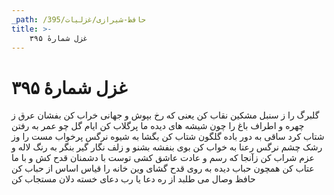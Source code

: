 ```yaml
---
_path: /حافظ-شیرازی/غزلیات/395
title: >-
    غزل شمارهٔ ۳۹۵
---
```

# غزل شمارهٔ ۳۹۵

گلبرگ را ز سنبل مشکین نقاب کن
یعنی که رخ بپوش و جهانی خراب کن
بفشان عرق ز چهره و اطراف باغ را
چون شیشه های دیده ما پرگلاب کن
ایام گل چو عمر به رفتن شتاب کرد
ساقی به دور باده گلگون شتاب کن
بگشا به شیوه نرگس پرخواب مست را
وز رشک چشم نرگس رعنا به خواب کن
بوی بنفشه بشنو و زلف نگار گیر
بنگر به رنگ لاله و عزم شراب کن
زآنجا که رسم و عادت عاشق کشی توست
با دشمنان قدح کش و با ما عتاب کن
همچون حباب دیده به روی قدح گشای
وین خانه را قیاس اساس از حباب کن
حافظ وصال می طلبد از ره دعا
یا رب دعای خسته دلان مستجاب کن
